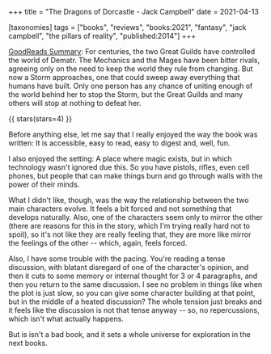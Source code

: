 +++
title = "The Dragons of Dorcastle -  Jack Campbell"
date = 2021-04-13

[taxonomies]
tags = ["books", "reviews", "books:2021", "fantasy", "jack campbell", 
"the pillars of reality", "published:2014"]
+++

[GoodReads Summary](https://www.goodreads.com/book/show/23379245-the-dragons-of-dorcastle):
For centuries, the two Great Guilds have controlled the world of Dematr. The
Mechanics and the Mages have been bitter rivals, agreeing only on the need to
keep the world they rule from changing. But now a Storm approaches, one that
could sweep away everything that humans have built. Only one person has any
chance of uniting enough of the world behind her to stop the Storm, but the
Great Guilds and many others will stop at nothing to defeat her.

<!-- more -->

{{ stars(stars=4) }}

Before anything else, let me say that I really enjoyed the way the book was
written: It is accessible, easy to read, easy to digest and, well, fun.

I also enjoyed the setting: A place where magic exists, but in which technology
wasn't ignored due this. So you have pistols, rifles, even cell phones, but
people that can make things burn and go through walls with the power of their
minds.

What I didn't like, though, was the way the relationship between the two main
characters evolve. It feels a bit forced and not something that develops
naturally. Also, one of the characters seem only to mirror the other (there are
reasons for this in the story, which I'm trying really hard not to spoil), so
it's not like they are really feeling that, they are more like mirror the
feelings of the other -- which, again, feels forced.

Also, I have some trouble with the pacing. You're reading a tense discussion,
with blatant disregard of one of the character's opinion, and then it cuts to
some memory or internal thought for 3 or 4 paragraphs, and then you return to
the same discussion. I see no problem in things like when the plot is just slow,
so you can give some character building at that point, but in the middle of a
heated discussion? The whole tension just breaks and it feels like the
discussion is not that tense anyway -- so, no repercussions, which isn't what
actually happens.

But is isn't a bad book, and it sets a whole universe for exploration in the
next books.
